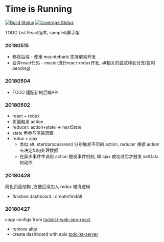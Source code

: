 # Time is Running

[![Build Status](https://travis-ci.org/Anddd7/react-workshop.svg?branch=master)](https://travis-ci.org/Anddd7/react-workshop)
[![Coverage Status](https://coveralls.io/repos/github/Anddd7/react-workshop/badge.svg?branch=master)](https://coveralls.io/github/Anddd7/react-workshop?branch=master)

TODO List React版本, sample&脚手架


### 20180515
* 移除后端 - 使用 mountebank 支持前端开发
* 合并react代码 - master进行react-redux开发, alt相关的尝试移到分支(暂时pending)

### 20180504
* TODO 适配新的后端API

### 20180502
*  react + redux
  * 页面触发 action
  * reducer: action+state => nextState
  * state 再参与渲染页面
* redux + ajax
  * 类似 alt, start/process/end 分别触发不同的 action, reducer 根据 action 去决定如何处理数据
  * 在异步事件中调用 action 触发事件机制, 即 ajax 成功过后才触发 setData 的动作


### 20180428
简化页面结构 ,方便后续加入 redux 理清逻辑
* finished dashboard : create/findAll

### 20180427
copy configs from [todolist-web-app-react](https://github.com/Anddd7/todolist-web-app-react)
* remove altjs
* create dashboard with apis [todolist-server](https://github.com/Anddd7/todolist-server)